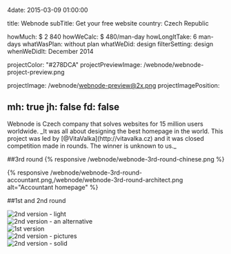 4date: 2015-03-09 01:00:00

title: Webnode
subTitle: Get your free website
country: Czech Republic

howMuch: $ 2 840
howWeCalc: $ 480/man-day
howLongItTake: 6 man-days
whatWasPlan: without plan
whatWeDid: design
filterSetting: design
whenWeDidIt: December 2014

projectColor: "#278DCA"
projectPreviewImage: /webnode/webnode-project-preview.png

projectImage: /webnode/webnode-preview@2x.png
projectImagePosition:

mh: true
jh: false
fd: false
---


<div id="description" class="description">
Webnode is Czech company that solves websites for 15 million users worldwide.
_It was all about designing the best homepage in the world. This project was led by [@VitaValka](http://vitavalka.cz) and it was closed competition made in rounds. The winner is unknown to us._
</div>

##3rd round
{% responsive /webnode/webnode-3rd-round-chinese.png %}

{% responsive /webnode/webnode-3rd-round-accountant.png,/webnode/webnode-3rd-round-architect.png alt="Accountant homepage" %}





##1st and 2nd round
<div class="unknown-ratio-container">
  <img class="lazyload container-page"
    data-src="/webnode/webnode-process-1st.png"
    data-srcset="/webnode/webnode-process-1st@2x.png 2000w,
            /webnode/webnode-process-1st.png 1280w,
            /webnode/webnode-process-1st@small.png 800w,"
    sizes="100%"
    alt="2nd version - light">
</div>
<div class="unknown-ratio-container">
  <img class="lazyload container-page"
    data-src="/webnode/webnode-process-2nd-light.png"
    data-srcset="/webnode/webnode-process-2nd-light@2x.png 2000w,
            /webnode/webnode-process-2nd-light.png 1280w,
            /webnode/webnode-process-2nd-light@small.png 800w,"
    sizes="100%"
    alt="2nd version - an alternative">
</div>
<div class="unknown-ratio-container beside">
  <img class="lazyload container-page"
    data-src="/webnode/webnode-process-2nd-alternative.png"
    data-srcset="/webnode/webnode-process-2nd-alternative@2x.png 2000w,
            /webnode/webnode-process-2nd-alternative.png 1280w,
            /webnode/webnode-process-2nd-alternative@small.png 800w,"
    sizes="100%"
    alt="1st version ">
</div>
<div class="unknown-ratio-container beside">
  <img class="lazyload container-page"
    data-src="/webnode/webnode-process-2nd-alternative2.png"
    data-srcset="/webnode/webnode-process-2nd-alternative2@2x.png 2000w,
            /webnode/webnode-process-2nd-alternative2.png 1280w,
            /webnode/webnode-process-2nd-alternative2@small.png 800w,"
    sizes="100%"
    alt="2nd version - pictures">
</div>
<div class="unknown-ratio-container">
  <img class="lazyload container-page"
    data-src="/webnode/webnode-process-2nd-solid.png"
    data-srcset="/webnode/webnode-process-2nd-solid@2x.png 2000w,
            /webnode/webnode-process-2nd-solid.png 1280w,
            /webnode/webnode-process-2nd-solid@small.png 800w,"
    sizes="100%"
    alt="2nd version - solid">
</div>
